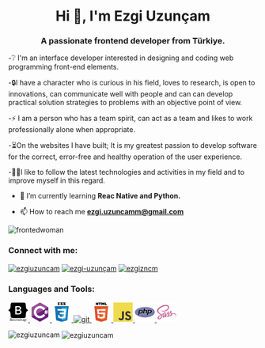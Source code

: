 <h1 align="center">Hi 👋, I'm Ezgi Uzunçam</h1>
<h3 align="center">A passionate frontend developer from Türkiye.</h3>

-❔ I'm an interface developer interested in designing and coding web programming front-end elements.

-🔒I have a character who is curious in his field, loves to research, is open to innovations, can communicate well with people and can can develop practical solution strategies to problems with an objective point of view.

-⚡ I am a person who has a team spirit, can act as a team and likes to work professionally alone when appropriate.

-⏳On the websites I have built; It is my greatest passion to develop software for the correct, error-free and healthy operation of the user experience.

-👨‍💻I like to follow the latest technologies and activities in my field and to improve myself in this regard.

- 🌱 I’m currently learning **Reac Native and Python.**

- 📫 How to reach me **ezgi.uzuncamm@gmail.com**

![frontedwoman](https://user-images.githubusercontent.com/83161538/224508978-2537eab3-f7ab-4704-8ee0-734525ee9d43.gif)


<h3 align="left">Connect with me:</h3>
<p align="left">
<a href="https://twitter.com/ezgiuzuncam" target="blank"><img align="center" src="https://raw.githubusercontent.com/rahuldkjain/github-profile-readme-generator/master/src/images/icons/Social/twitter.svg" alt="ezgiuzuncam" height="30" width="40" /></a>
<a href="https://linkedin.com/in/ezgi-uzunçam" target="blank"><img align="center" src="https://raw.githubusercontent.com/rahuldkjain/github-profile-readme-generator/master/src/images/icons/Social/linked-in-alt.svg" alt="ezgi-uzunçam" height="30" width="40" /></a>
<a href="https://instagram.com/ezgizncm" target="blank"><img align="center" src="https://raw.githubusercontent.com/rahuldkjain/github-profile-readme-generator/master/src/images/icons/Social/instagram.svg" alt="ezgizncm" height="30" width="40" /></a>
</p>

<h3 align="left">Languages and Tools:</h3>
<p align="left"> <a href="https://getbootstrap.com" target="_blank" rel="noreferrer"> <img src="https://raw.githubusercontent.com/devicons/devicon/master/icons/bootstrap/bootstrap-plain-wordmark.svg" alt="bootstrap" width="40" height="40"/> </a> <a href="https://www.w3schools.com/cs/" target="_blank" rel="noreferrer"> <img src="https://raw.githubusercontent.com/devicons/devicon/master/icons/csharp/csharp-original.svg" alt="csharp" width="40" height="40"/> </a> <a href="https://www.w3schools.com/css/" target="_blank" rel="noreferrer"> <img src="https://raw.githubusercontent.com/devicons/devicon/master/icons/css3/css3-original-wordmark.svg" alt="css3" width="40" height="40"/> </a> <a href="https://git-scm.com/" target="_blank" rel="noreferrer"> <img src="https://www.vectorlogo.zone/logos/git-scm/git-scm-icon.svg" alt="git" width="40" height="40"/> </a> <a href="https://www.w3.org/html/" target="_blank" rel="noreferrer"> <img src="https://raw.githubusercontent.com/devicons/devicon/master/icons/html5/html5-original-wordmark.svg" alt="html5" width="40" height="40"/> </a> <a href="https://developer.mozilla.org/en-US/docs/Web/JavaScript" target="_blank" rel="noreferrer"> <img src="https://raw.githubusercontent.com/devicons/devicon/master/icons/javascript/javascript-original.svg" alt="javascript" width="40" height="40"/> </a> <a href="https://www.php.net" target="_blank" rel="noreferrer"> <img src="https://raw.githubusercontent.com/devicons/devicon/master/icons/php/php-original.svg" alt="php" width="40" height="40"/> </a> <a href="https://sass-lang.com" target="_blank" rel="noreferrer"> <img src="https://raw.githubusercontent.com/devicons/devicon/master/icons/sass/sass-original.svg" alt="sass" width="40" height="40"/> </a> </p>

<p><img align="left" src="https://github-readme-stats.vercel.app/api/top-langs?username=ezgiuzuncam&show_icons=true&locale=en&layout=compact" alt="ezgiuzuncam" /></p>

<p>&nbsp;<img align="center" src="https://github-readme-stats.vercel.app/api?username=ezgiuzuncam&show_icons=true&locale=en" alt="ezgiuzuncam" /></p>
